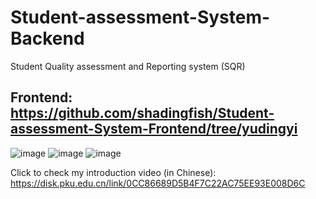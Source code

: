 # Student-assessment-System-Backend
Student Quality assessment and Reporting system (SQR)
## Frontend: https://github.com/shadingfish/Student-assessment-System-Frontend/tree/yudingyi

![image](https://github.com/shadingfish/Student-assessment-System-Backend/assets/112749262/fa9f57b3-fdfc-4a4b-a339-da0451fcacac)
![image](https://github.com/shadingfish/Student-assessment-System-Backend/assets/112749262/20f818de-535c-415b-b496-90b4956334eb)
![image](https://github.com/shadingfish/Student-assessment-System-Backend/assets/112749262/d14de3e7-ed41-4123-917a-524e41a781d6)

Click to check my introduction video (in Chinese): https://disk.pku.edu.cn/link/0CC86689D5B4F7C22AC75EE93E008D6C
